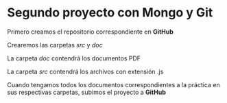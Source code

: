 # Segundo proyecto con Mongo y Git 

Primero creamos el repositorio correspondiente en **GitHub**

Crearemos las carpetas *src* y *doc*

La carpeta *doc* contendrá los documentos PDF

La carpeta *src* contendrá los archivos con extensión .js

Cuando tengamos todos los documentos correspondientes a la práctica 
en sus respectivas carpetas, subimos el proyecto a **GitHub**

